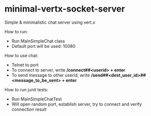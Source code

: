 # minimal-vertx-socket-server
Simple &amp; minimalistic chat server using vert.x

How to run:
- Run MainSimpleChat class
- Default port will be used: 10080

How to use chat:
- Telnet to port
- To connect to server, write <b>/connect##&lt;userid&gt; + enter</b>
- To send message to other userid, write <b>/send##&lt;dest_user_id&gt;##&lt;message_to_be_sent&gt; + enter</b>

How to run junit tests:
- Run MainSimpleChatTest
- Will open random port, establish server, try to connect and verify connection result
